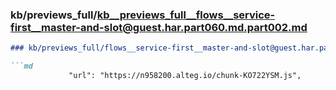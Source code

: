### kb/previews_full/kb__previews_full__flows__service-first__master-and-slot@guest.har.part060.md.part002.md

```md
### kb/previews_full/flows__service-first__master-and-slot@guest.har.part060.md (part 002)

```md
             "url": "https://n958200.alteg.io/chunk-KO722YSM.js",
    
```

```

```
